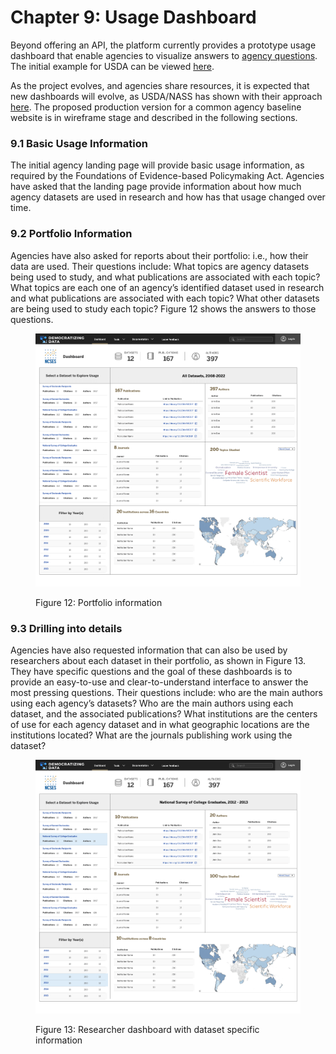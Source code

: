 # Chapter 9: Usage Dashboard

Beyond offering an API, the platform currently provides a prototype usage dashboard that enable agencies to visualize answers to [agency questions](02-background.md#2.2-agency-questions). The initial example for USDA can be viewed [here](https://public.tableau.com/app/profile/democratizing.data.hl/viz/DemocratizingData-WebDataConnector-USDA-NewLayout/Publications).

As the project evolves, and agencies share resources, it is expected that new dashboards will evolve, as USDA/NASS has shown with their approach [here](https://public.tableau.com/app/profile/national.agricultural.statistics.service/viz/5WsofNASSDataUsage/The5Ws). The proposed production version for a common agency baseline website is in wireframe stage and described in the following sections.



### 9.1 Basic Usage Information

The initial agency landing page will provide basic usage information, as required by the Foundations of Evidence-based Policymaking Act. Agencies have asked that the landing page provide information about how much agency datasets are used in research and how has that usage changed over time.



### 9.2 Portfolio Information

Agencies have also asked for reports about their portfolio: i.e., how their data are used. Their questions include: What topics are agency datasets being used to study, and what publications are associated with each topic? What topics are each one of an agency’s identified dataset used in research and what publications are associated with each topic? What other datasets are being used to study each topic? Figure 12 shows the answers to those questions.

<figure><img src=".gitbook/assets/portfolio.png" alt=""><figcaption><p>Figure 12: Portfolio information</p></figcaption></figure>



### 9.3 Drilling into details

Agencies have also requested information that can also be used by researchers about each dataset in their portfolio, as shown in Figure 13. They have specific questions and the goal of these dashboards is to provide an easy-to-use and clear-to-understand interface to answer the most pressing questions. Their questions include: who are the main authors using each agency’s datasets? Who are the main authors using each dataset, and the associated publications? What institutions are the centers of use for each agency dataset and in what geographic locations are the institutions located? What are the journals publishing work using the dataset?

<figure><img src=".gitbook/assets/Researcher.png" alt=""><figcaption><p>Figure 13: Researcher dashboard with dataset specific information</p></figcaption></figure>
